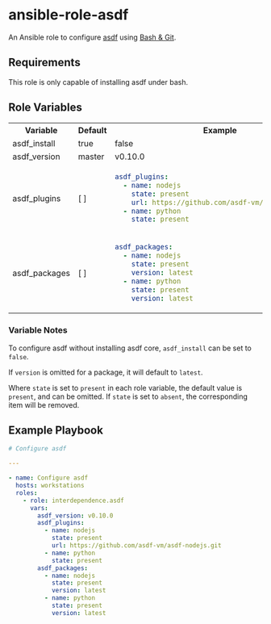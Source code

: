 # ansible-role-asdf

An Ansible role to configure [asdf] using [Bash & Git].

## Requirements

This role is only capable of installing asdf under bash.

## Role Variables

<table>
<tr>
<th>Variable</th>
<th>Default</th>
<th>Example</th>
</tr>
<tr>
<td>asdf_install</td>
<td>true</td>
<td>false</td>
</tr>
<tr>
<td>asdf_version</td>
<td>master</td>
<td>v0.10.0</td>
</tr>
<tr>
<td>asdf_plugins</td>
<td>[ ]</td>
<td>

```yaml
asdf_plugins:
  - name: nodejs
    state: present
    url: https://github.com/asdf-vm/asdf-nodejs.git
  - name: python
    state: present
```

</td>
</tr>
<tr>
<td>asdf_packages</td>
<td>[ ]</td>
<td>

```yaml
asdf_packages:
  - name: nodejs
    state: present
    version: latest
  - name: python
    state: present
    version: latest
```

</td>
</tr>
</table>

### Variable Notes

To configure asdf without installing asdf core, `asdf_install` can be set to `false`.

If `version` is omitted for a package, it will default to `latest`.

Where `state` is set to `present` in each role variable, the default value is `present`, and can be omitted. If `state` is set to `absent`, the corresponding item will be removed.

## Example Playbook

```yaml
# Configure asdf

---

- name: Configure asdf
  hosts: workstations
  roles:
    - role: interdependence.asdf
      vars:
        asdf_version: v0.10.0
        asdf_plugins:
          - name: nodejs
            state: present
            url: https://github.com/asdf-vm/asdf-nodejs.git
          - name: python
            state: present
        asdf_packages:
          - name: nodejs
            state: present
            version: latest
          - name: python
            state: present
            version: latest
```

[asdf]: https://asdf-vm.com/
[Bash & Git]: https://asdf-vm.com/guide/getting-started.html

